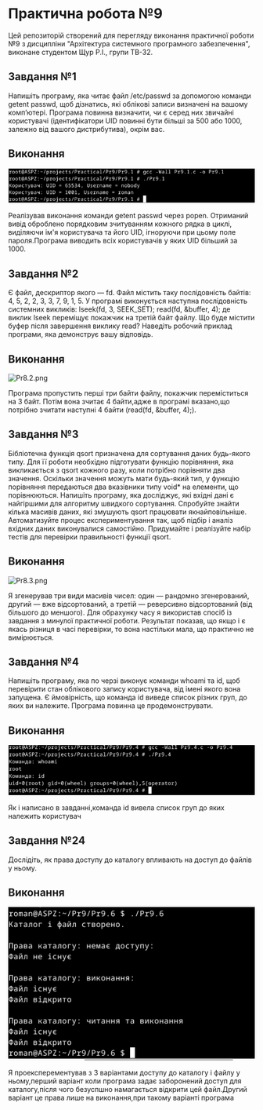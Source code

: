 # Практична робота №9
Цей репозиторій cтворений для перегляду виконання практичної роботи №9 з дисципліни "Архітектура системного програмного забезпечення", виконане студентом Щур Р.І., групи ТВ-32.

## Завдання №1
  Напишіть програму, яка читає файл /etc/passwd за допомогою команди getent passwd, щоб дізнатись, які облікові записи визначені на вашому комп’ютері.
 Програма повинна визначити, чи є серед них звичайні користувачі (ідентифікатори UID повинні бути більші за 500 або 1000, залежно від вашого дистрибутива), окрім вас.


## Виконання
![Pr9.1.png](Pr9.1.png)

Реалізував виконання команди getent passwd через popen. Отриманий вивід оброблено порядковим зчитуванням кожного рядка в циклі, виділяючи ім'я користувача та його UID, ігноруючи при цьому поле пароля.Програма виводить всіх користувачів у яких UID більший за 1000.

## Завдання №2
Є файл, дескриптор якого — fd. Файл містить таку послідовність байтів: 4, 5, 2, 2, 3, 3, 7, 9, 1, 5. У програмі виконується наступна послідовність системних викликів:
lseek(fd, 3, SEEK_SET);
read(fd, &buffer, 4);
де виклик lseek переміщує покажчик на третій байт файлу. Що буде містити буфер після завершення виклику read? Наведіть робочий приклад програми, яка демонструє вашу відповідь.


## Виконання
![Pr8.2.png](Pr8.2.png)

Програма пропустить перші три байти файлу, покажчик переміститься на 3 байт. Потім вона зчитає 4 байти,адже в програмі вказано,що потрібно зчитати наступні 4 байти (read(fd, &buffer, 4);).

## Завдання №3
Бібліотечна функція qsort призначена для сортування даних будь-якого типу. Для її роботи необхідно підготувати функцію порівняння, яка викликається з qsort кожного разу, коли потрібно порівняти два значення.
 Оскільки значення можуть мати будь-який тип, у функцію порівняння передаються два вказівники типу void* на елементи, що порівнюються.
Напишіть програму, яка досліджує, які вхідні дані є найгіршими для алгоритму швидкого сортування. Спробуйте знайти кілька масивів даних, які змушують qsort працювати якнайповільніше. Автоматизуйте процес експериментування так, щоб підбір і аналіз вхідних даних виконувалися самостійно.
Придумайте і реалізуйте набір тестів для перевірки правильності функції qsort.


## Виконання
![Pr8.3.png](Pr8.3.png)

Я згенерував три види масивів чисел: один — рандомно згенерований, другий — вже відсортований, а третій — реверсивно відсортований (від більшого до меншого). Для обрахунку часу я використав спосіб із завдання з минулої практичної роботи. Результат показав, що якщо і є якась різниця в часі перевірки, то вона настільки мала, що практично не вимірюється.


## Завдання №4
  Напишіть програму, яка по черзі виконує команди whoami та id, щоб перевірити стан облікового запису користувача, від імені якого вона запущена.
 Є ймовірність, що команда id виведе список різних груп, до яких ви належите. Програма повинна це продемонструвати.
## Виконання
![Pr9.4.png](Pr9.4.png)

Як і написано в завданні,команда id вивела список груп до яких належить користувач


## Завдання №24
Дослідіть, як права доступу до каталогу впливають на доступ до файлів у ньому.

## Виконання
![Pr9.24.png](Pr9.24.png)

Я проексперементував з 3 варіантами доступу до каталогу і файлу у ньому,перший варіант коли програма задає заборонений доступ для каталогу,після чого безуспшно намагається відкрити цей файл.Другий варіант це права лише на виконання,при такому варіанті програма 

